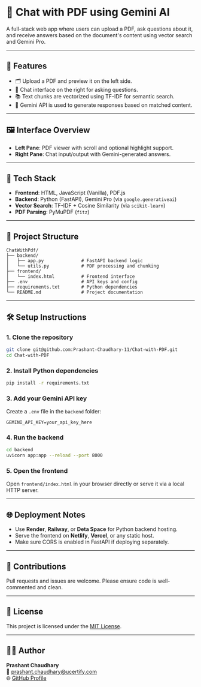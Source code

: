 # 📄 Chat with PDF using Gemini AI

A full-stack web app where users can upload a PDF, ask questions about it, and receive answers based on the document's content using vector search and Gemini Pro.

---

## 🔧 Features

- 🗂 Upload a PDF and preview it on the left side.
- 💬 Chat interface on the right for asking questions.
- 📚 Text chunks are vectorized using TF-IDF for semantic search.
- 🤖 Gemini API is used to generate responses based on matched content.

---

## 🖼 Interface Overview

- **Left Pane**: PDF viewer with scroll and optional highlight support.
- **Right Pane**: Chat input/output with Gemini-generated answers.

---

## 🚀 Tech Stack

- **Frontend**: HTML, JavaScript (Vanilla), PDF.js
- **Backend**: Python (FastAPI), Gemini Pro (via `google.generativeai`)
- **Vector Search**: TF-IDF + Cosine Similarity (via `scikit-learn`)
- **PDF Parsing**: PyMuPDF (`fitz`)

---

## 📁 Project Structure

```
ChatWithPdf/
├── backend/
│   ├── app.py              # FastAPI backend logic
│   └── utils.py            # PDF processing and chunking
├── frontend/
│   └── index.html          # Frontend interface
├── .env                    # API keys and config
├── requirements.txt        # Python dependencies
└── README.md               # Project documentation
```

---

## 🛠 Setup Instructions

### 1. Clone the repository
```bash
git clone git@github.com:Prashant-Chaudhary-11/Chat-with-PDF.git
cd Chat-with-PDF
```

### 2. Install Python dependencies
```bash
pip install -r requirements.txt
```

### 3. Add your Gemini API key
Create a `.env` file in the `backend` folder:
```
GEMINI_API_KEY=your_api_key_here
```

### 4. Run the backend
```bash
cd backend
uvicorn app:app --reload --port 8000
```

### 5. Open the frontend
Open `frontend/index.html` in your browser directly or serve it via a local HTTP server.

---

## 🌐 Deployment Notes

- Use **Render**, **Railway**, or **Deta Space** for Python backend hosting.
- Serve the frontend on **Netlify**, **Vercel**, or any static host.
- Make sure CORS is enabled in FastAPI if deploying separately.

---

## 🤝 Contributions

Pull requests and issues are welcome. Please ensure code is well-commented and clean.

---

## 🧠 License

This project is licensed under the [MIT License](LICENSE).

---

## 🙋‍♂️ Author

**Prashant Chaudhary**  
📧 [prashant.chaudhary@ucertify.com](mailto:prashant.chaudhary@ucertify.com)  
🌐 [GitHub Profile](https://github.com/Prashant-Chaudhary-11)
